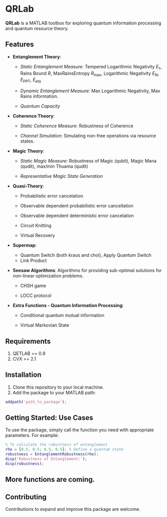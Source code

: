 # QRLab

**QRLab** is a MATLAB toolbox for exploring quantum information processing and quantum resource theory.


## Features
- **Entanglement Theory**: 

    - *Static Entanglement Measure*: Tempered Logarithmic Negativity $E_{
\mathrm{\tau}}$, Rains Bound $R$, MaxRainsEntropy $R_{
\mathrm{max}}$, Logarithmic Negativity $E_\text{N}$, $E_{
\mathrm{PPT}}$, $E_
\mathrm{eta}$

    - *Dynamic Entanglement Measure*: Max Logarithmic Negativity, Max Rains information. 

    - *Quantum Capacity*

- **Coherence Theory**: 

    - *Static Coherence Measure*: Robustness of Coherence 

    - *Channel Simulation*: Simulating non-free operations via resource states.

- **Magic Theory**: 

    - *Static Magic Measure*: Robustness of Magic (qubit), Magic Mana (qudit), max/min Thuama (qudit) 

    - *Representative Magic State Generation*


- **Quasi-Theory**: 

    - Probabilistic error cancelation 

    - Observable dependent probabilistic error cancellation 

    - Observable dependent deterministic error cancelation 

    - Circuit Knitting 

    - Virtual Recovery

- **Supermap**: 
    - Quantum Switch (both kraus and choi), Apply Quantum Switch
    - Link Product

- **Seesaw Algorithms**: Algorithms for providing sub-optimal solutions for non-linear optimization problems. 

    - CHSH game 

    - LOCC protocol

- **Extra Functions - Quantum Information Processing**: 

    - Conditional quantum mutual information 

    - Virtual Markovian State

## Requirements
1. QETLAB == 0.9
2. CVX == 2.1


## Installation
1. Clone this repository to your local machine.
2. Add the package to your MATLAB path:
```matlab
addpath('path_to_package');
```


## Getting Started: Use Cases

To use the package, simply call the function you need with appropriate parameters. For example:

```matlab
% To calculate the robustness of entanglement
rho = [0.5, 0.5; 0.5, 0.5]; % Define a quantum state
robustness = EntanglementRobustness(rho);
disp('Robustness of Entanglement:');
disp(robustness);
```


## More functions are coming.


## Contributing

Contributions to expand and improve this package are welcome.